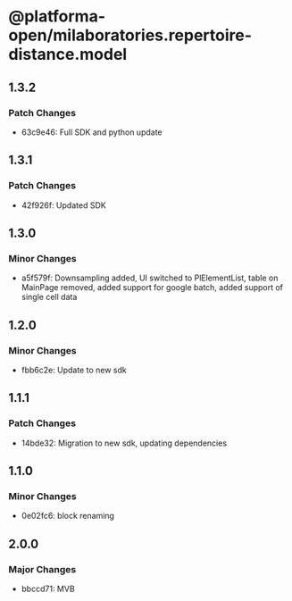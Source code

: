 # @platforma-open/milaboratories.repertoire-distance.model

## 1.3.2

### Patch Changes

- 63c9e46: Full SDK and python update

## 1.3.1

### Patch Changes

- 42f926f: Updated SDK

## 1.3.0

### Minor Changes

- a5f579f: Downsampling added, UI switched to PlElementList, table on MainPage removed, added support for google batch, added support of single cell data

## 1.2.0

### Minor Changes

- fbb6c2e: Update to new sdk

## 1.1.1

### Patch Changes

- 14bde32: Migration to new sdk, updating dependencies

## 1.1.0

### Minor Changes

- 0e02fc6: block renaming

## 2.0.0

### Major Changes

- bbccd71: MVB
